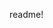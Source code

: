 readme!

<!---
vera-yakovleva/vera-yakovleva is a ✨ special ✨ repository because its `README.md` (this file) appears on your GitHub profile.
You can click the Preview link to take a look at your changes.
--->
